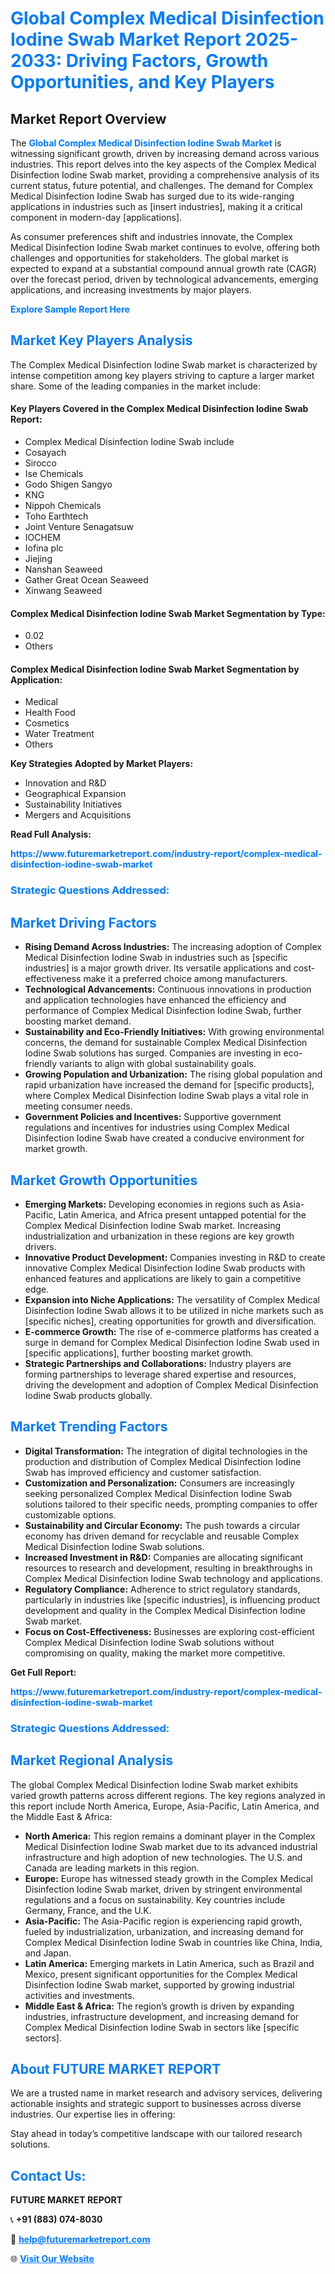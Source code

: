 <h1 style="color: #007BFF;">Global Complex Medical Disinfection Iodine Swab Market Report 2025-2033: Driving Factors, Growth Opportunities, and Key Players</h1>

<section id="overview">
<h2>Market Report Overview</h2>
<p>The <a href="https://www.futuremarketreport.com/industry-report/complex-medical-disinfection-iodine-swab-market" style="color: #007BFF; text-decoration: none;"><strong>Global Complex Medical Disinfection Iodine Swab Market</strong></a> is witnessing significant growth, driven by increasing demand across various industries. This report delves into the key aspects of the Complex Medical Disinfection Iodine Swab market, providing a comprehensive analysis of its current status, future potential, and challenges. The demand for Complex Medical Disinfection Iodine Swab has surged due to its wide-ranging applications in industries such as [insert industries], making it a critical component in modern-day [applications].</p>
<p>As consumer preferences shift and industries innovate, the Complex Medical Disinfection Iodine Swab market continues to evolve, offering both challenges and opportunities for stakeholders. The global market is expected to expand at a substantial compound annual growth rate (CAGR) over the forecast period, driven by technological advancements, emerging applications, and increasing investments by major players.</p>
</section>

<section id="overview">
<p><a href="https://www.futuremarketreport.com/request-sample/reportId=99239" style="color: #007BFF; text-decoration: none;"><strong>Explore Sample Report Here</strong></a></p>
</section>

<section id="key-players">
<h2 style="color: #007BFF;">Market Key Players Analysis</h2>
<p>The Complex Medical Disinfection Iodine Swab market is characterized by intense competition among key players striving to capture a larger market share. Some of the leading companies in the market include:</p>
<h4>Key Players Covered in the Complex Medical Disinfection Iodine Swab Report:</h4>
<ul><li>Complex Medical Disinfection Iodine Swab include</li><li>Cosayach</li><li>Sirocco</li><li>Ise Chemicals</li><li>Godo Shigen Sangyo</li><li>KNG</li><li>Nippoh Chemicals</li><li>Toho Earthtech</li><li>Joint Venture Senagatsuw</li><li>IOCHEM</li><li>Iofina plc</li><li>Jiejing</li><li>Nanshan Seaweed</li><li>Gather Great Ocean Seaweed</li><li>Xinwang Seaweed</li></ul>
<h4>Complex Medical Disinfection Iodine Swab Market Segmentation by Type:</h4>
<ul><li>0.02</li><li>Others</li></ul>

<h4>Complex Medical Disinfection Iodine Swab Market Segmentation by Application:</h4>
<ul><li>Medical</li><li>Health Food</li><li>Cosmetics</li><li>Water Treatment</li><li>Others</li></ul>
<p><strong>Key Strategies Adopted by Market Players:</strong></p>
<ul>
<li>Innovation and R&D</li>
<li>Geographical Expansion</li>
<li>Sustainability Initiatives</li>
<li>Mergers and Acquisitions</li>
</ul>
</section>

<section>
<p><strong>Read Full Analysis: </strong></p><a href="https://www.futuremarketreport.com/industry-report/complex-medical-disinfection-iodine-swab-market" style="color: #007BFF; text-decoration: none;"><strong>https://www.futuremarketreport.com/industry-report/complex-medical-disinfection-iodine-swab-market</strong></a>
<h3 style="color: #007BFF;">Strategic Questions Addressed:</h3>
</section>

<section id="driving-factors">
<h2 style="color: #007BFF;">Market Driving Factors</h2>
<ul>
<li><strong>Rising Demand Across Industries:</strong> The increasing adoption of Complex Medical Disinfection Iodine Swab in industries such as [specific industries] is a major growth driver. Its versatile applications and cost-effectiveness make it a preferred choice among manufacturers.</li>
<li><strong>Technological Advancements:</strong> Continuous innovations in production and application technologies have enhanced the efficiency and performance of Complex Medical Disinfection Iodine Swab, further boosting market demand.</li>
<li><strong>Sustainability and Eco-Friendly Initiatives:</strong> With growing environmental concerns, the demand for sustainable Complex Medical Disinfection Iodine Swab solutions has surged. Companies are investing in eco-friendly variants to align with global sustainability goals.</li>
<li><strong>Growing Population and Urbanization:</strong> The rising global population and rapid urbanization have increased the demand for [specific products], where Complex Medical Disinfection Iodine Swab plays a vital role in meeting consumer needs.</li>
<li><strong>Government Policies and Incentives:</strong> Supportive government regulations and incentives for industries using Complex Medical Disinfection Iodine Swab have created a conducive environment for market growth.</li>
</ul>
</section>

<section id="growth-opportunities">
<h2 style="color: #007BFF;">Market Growth Opportunities</h2>
<ul>
<li><strong>Emerging Markets:</strong> Developing economies in regions such as Asia-Pacific, Latin America, and Africa present untapped potential for the Complex Medical Disinfection Iodine Swab market. Increasing industrialization and urbanization in these regions are key growth drivers.</li>
<li><strong>Innovative Product Development:</strong> Companies investing in R&D to create innovative Complex Medical Disinfection Iodine Swab products with enhanced features and applications are likely to gain a competitive edge.</li>
<li><strong>Expansion into Niche Applications:</strong> The versatility of Complex Medical Disinfection Iodine Swab allows it to be utilized in niche markets such as [specific niches], creating opportunities for growth and diversification.</li>
<li><strong>E-commerce Growth:</strong> The rise of e-commerce platforms has created a surge in demand for Complex Medical Disinfection Iodine Swab used in [specific applications], further boosting market growth.</li>
<li><strong>Strategic Partnerships and Collaborations:</strong> Industry players are forming partnerships to leverage shared expertise and resources, driving the development and adoption of Complex Medical Disinfection Iodine Swab products globally.</li>
</ul>
</section>

<section id="trending-factors">
<h2 style="color: #007BFF;">Market Trending Factors</h2>
<ul>
<li><strong>Digital Transformation:</strong> The integration of digital technologies in the production and distribution of Complex Medical Disinfection Iodine Swab has improved efficiency and customer satisfaction.</li>
<li><strong>Customization and Personalization:</strong> Consumers are increasingly seeking personalized Complex Medical Disinfection Iodine Swab solutions tailored to their specific needs, prompting companies to offer customizable options.</li>
<li><strong>Sustainability and Circular Economy:</strong> The push towards a circular economy has driven demand for recyclable and reusable Complex Medical Disinfection Iodine Swab solutions.</li>
<li><strong>Increased Investment in R&D:</strong> Companies are allocating significant resources to research and development, resulting in breakthroughs in Complex Medical Disinfection Iodine Swab technology and applications.</li>
<li><strong>Regulatory Compliance:</strong> Adherence to strict regulatory standards, particularly in industries like [specific industries], is influencing product development and quality in the Complex Medical Disinfection Iodine Swab market.</li>
<li><strong>Focus on Cost-Effectiveness:</strong> Businesses are exploring cost-efficient Complex Medical Disinfection Iodine Swab solutions without compromising on quality, making the market more competitive.</li>
</ul>
</section>

<section>
<p><strong>Get Full Report: </strong></p><a href="https://www.futuremarketreport.com/industry-report/complex-medical-disinfection-iodine-swab-market" style="color: #007BFF; text-decoration: none;"><strong>https://www.futuremarketreport.com/industry-report/complex-medical-disinfection-iodine-swab-market</strong></a>
<h3 style="color: #007BFF;">Strategic Questions Addressed:</h3>
</section>


<section id="regional-analysis">
<h2 style="color: #007BFF;">Market Regional Analysis</h2>
<p>The global Complex Medical Disinfection Iodine Swab market exhibits varied growth patterns across different regions. The key regions analyzed in this report include North America, Europe, Asia-Pacific, Latin America, and the Middle East & Africa:</p>
<ul>
<li><strong>North America:</strong> This region remains a dominant player in the Complex Medical Disinfection Iodine Swab market due to its advanced industrial infrastructure and high adoption of new technologies. The U.S. and Canada are leading markets in this region.</li>
<li><strong>Europe:</strong> Europe has witnessed steady growth in the Complex Medical Disinfection Iodine Swab market, driven by stringent environmental regulations and a focus on sustainability. Key countries include Germany, France, and the U.K.</li>
<li><strong>Asia-Pacific:</strong> The Asia-Pacific region is experiencing rapid growth, fueled by industrialization, urbanization, and increasing demand for Complex Medical Disinfection Iodine Swab in countries like China, India, and Japan.</li>
<li><strong>Latin America:</strong> Emerging markets in Latin America, such as Brazil and Mexico, present significant opportunities for the Complex Medical Disinfection Iodine Swab market, supported by growing industrial activities and investments.</li>
<li><strong>Middle East & Africa:</strong> The region’s growth is driven by expanding industries, infrastructure development, and increasing demand for Complex Medical Disinfection Iodine Swab in sectors like [specific sectors].</li>
</ul>
</section>

<footer>
<h2 style="color: #007BFF;">About FUTURE MARKET REPORT</h2>
<p>We are a trusted name in market research and advisory services, delivering actionable insights and strategic support to businesses across diverse industries. Our expertise lies in offering:</p>

<p>Stay ahead in today’s competitive landscape with our tailored research solutions.</p>

<h2 style="color: #007BFF;">Contact Us:</h2>
<p><strong>FUTURE MARKET REPORT</strong></p>
<p>📞 <strong>+91 (883) 074-8030</strong></p>
<p>📧 <strong><a href="mailto:help@futuremarketreport.com" style="color: #007BFF;">help@futuremarketreport.com</a></strong></p>
<p>🌐 <strong><a href="https://www.futuremarketreport.com/" style="color: #007BFF;">Visit Our Website</a></strong></p>
</footer>